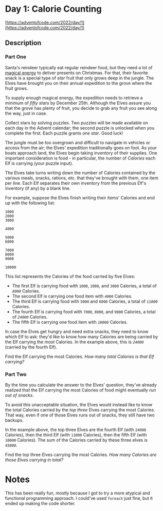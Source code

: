 # Day 1: Calorie Counting

[https://adventofcode.com/2022/day/1](https://adventofcode.com/2022/day/1)

## Description

### Part One

Santa's reindeer typically eat regular reindeer food, but they need a lot of
[magical energy](https://adventofcode.com/2018/day/25) to deliver presents on
Christmas. For that, their favorite snack is a special type of _star_ fruit that
only grows deep in the jungle. The Elves have brought you on their annual
expedition to the grove where the fruit grows.

To supply enough magical energy, the expedition needs to retrieve a minimum of
_fifty stars_ by December 25th. Although the Elves assure you that the grove has
plenty of fruit, you decide to grab any fruit you see along the way, just in
case.

Collect stars by solving puzzles. Two puzzles will be made available on each day
in the Advent calendar; the second puzzle is unlocked when you complete the
first. Each puzzle grants _one star_. Good luck!

The jungle must be too overgrown and difficult to navigate in vehicles or access
from the air; the Elves' expedition traditionally goes on foot. As your boats
approach land, the Elves begin taking inventory of their supplies. One important
consideration is food - in particular, the number of _Calories_ each Elf is
carrying (your puzzle input).

The Elves take turns writing down the number of Calories contained by the
various meals, snacks, rations, <span title="By &quot;etc&quot;, you're pretty
sure they just mean &quot;more snacks&quot;.">etc.</span> that they've brought
with them, one item per line. Each Elf separates their own inventory from the
previous Elf's inventory (if any) by a blank line.

For example, suppose the Elves finish writing their items' Calories and end up
with the following list:

    1000
    2000
    3000
    
    4000
    
    5000
    6000
    
    7000
    8000
    9000
    
    10000
    

This list represents the Calories of the food carried by five Elves:

*   The first Elf is carrying food with `1000`, `2000`, and `3000` Calories, a
    total of _`6000`_ Calories.
*   The second Elf is carrying one food item with _`4000`_ Calories.
*   The third Elf is carrying food with `5000` and `6000` Calories, a total of
    _`11000`_ Calories.
*   The fourth Elf is carrying food with `7000`, `8000`, and `9000` Calories, a
    total of _`24000`_ Calories.
*   The fifth Elf is carrying one food item with _`10000`_ Calories.

In case the Elves get hungry and need extra snacks, they need to know which Elf
to ask: they'd like to know how many Calories are being carried by the Elf
carrying the _most_ Calories. In the example above, this is _`24000`_ (carried
by the fourth Elf).

Find the Elf carrying the most Calories. _How many total Calories is that Elf
carrying?_

### Part Two

By the time you calculate the answer to the Elves' question, they've already
realized that the Elf carrying the most Calories of food might eventually _run
out of snacks_.

To avoid this unacceptable situation, the Elves would instead like to know the
total Calories carried by the _top three_ Elves carrying the most Calories. That
way, even if one of those Elves runs out of snacks, they still have two backups.

In the example above, the top three Elves are the fourth Elf (with `24000`
Calories), then the third Elf (with `11000` Calories), then the fifth Elf (with
`10000` Calories). The sum of the Calories carried by these three elves is
_`45000`_.

Find the top three Elves carrying the most Calories. _How many Calories are
those Elves carrying in total?_

# Notes
This has been really fun, mostly because I got to try a more atypical and
functional programming approach. I could've used `foreach` just fine, but it
ended up making the code shorter. 